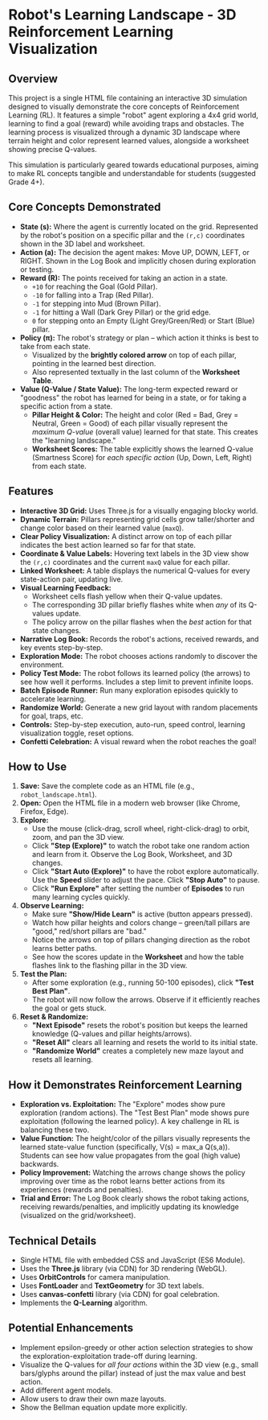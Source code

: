 # Robot's Learning Landscape - 3D Reinforcement Learning Visualization

## Overview

This project is a single HTML file containing an interactive 3D simulation designed to visually demonstrate the core concepts of Reinforcement Learning (RL). It features a simple "robot" agent exploring a 4x4 grid world, learning to find a goal (reward) while avoiding traps and obstacles. The learning process is visualized through a dynamic 3D landscape where terrain height and color represent learned values, alongside a worksheet showing precise Q-values.

This simulation is particularly geared towards educational purposes, aiming to make RL concepts tangible and understandable for students (suggested Grade 4+).

## Core Concepts Demonstrated

*   **State (s):** Where the agent is currently located on the grid. Represented by the robot's position on a specific pillar and the `(r,c)` coordinates shown in the 3D label and worksheet.
*   **Action (a):** The decision the agent makes: Move UP, DOWN, LEFT, or RIGHT. Shown in the Log Book and implicitly chosen during exploration or testing.
*   **Reward (R):** The points received for taking an action in a state.
    *   `+10` for reaching the Goal (Gold Pillar).
    *   `-10` for falling into a Trap (Red Pillar).
    *   `-1` for stepping into Mud (Brown Pillar).
    *   `-1` for hitting a Wall (Dark Grey Pillar) or the grid edge.
    *   `0` for stepping onto an Empty (Light Grey/Green/Red) or Start (Blue) pillar.
*   **Policy (π):** The robot's strategy or plan – which action it thinks is best to take from each state.
    *   Visualized by the **brightly colored arrow** on top of each pillar, pointing in the learned best direction.
    *   Also represented textually in the last column of the **Worksheet Table**.
*   **Value (Q-Value / State Value):** The long-term expected reward or "goodness" the robot has learned for being in a state, or for taking a specific action from a state.
    *   **Pillar Height & Color:** The height and color (Red = Bad, Grey = Neutral, Green = Good) of each pillar visually represent the *maximum Q-value* (overall value) learned for that state. This creates the "learning landscape."
    *   **Worksheet Scores:** The table explicitly shows the learned Q-value (Smartness Score) for *each specific action* (Up, Down, Left, Right) from each state.

## Features

*   **Interactive 3D Grid:** Uses Three.js for a visually engaging blocky world.
*   **Dynamic Terrain:** Pillars representing grid cells grow taller/shorter and change color based on their learned value (`maxQ`).
*   **Clear Policy Visualization:** A distinct arrow on top of each pillar indicates the best action learned so far for that state.
*   **Coordinate & Value Labels:** Hovering text labels in the 3D view show the `(r,c)` coordinates and the current `maxQ` value for each pillar.
*   **Linked Worksheet:** A table displays the numerical Q-values for every state-action pair, updating live.
*   **Visual Learning Feedback:**
    *   Worksheet cells flash yellow when their Q-value updates.
    *   The corresponding 3D pillar briefly flashes white when *any* of its Q-values update.
    *   The policy arrow on the pillar flashes when the *best* action for that state changes.
*   **Narrative Log Book:** Records the robot's actions, received rewards, and key events step-by-step.
*   **Exploration Mode:** The robot chooses actions randomly to discover the environment.
*   **Policy Test Mode:** The robot follows its learned policy (the arrows) to see how well it performs. Includes a step limit to prevent infinite loops.
*   **Batch Episode Runner:** Run many exploration episodes quickly to accelerate learning.
*   **Randomize World:** Generate a new grid layout with random placements for goal, traps, etc.
*   **Controls:** Step-by-step execution, auto-run, speed control, learning visualization toggle, reset options.
*   **Confetti Celebration:** A visual reward when the robot reaches the goal!

## How to Use

1.  **Save:** Save the complete code as an HTML file (e.g., `robot_landscape.html`).
2.  **Open:** Open the HTML file in a modern web browser (like Chrome, Firefox, Edge).
3.  **Explore:**
    *   Use the mouse (click-drag, scroll wheel, right-click-drag) to orbit, zoom, and pan the 3D view.
    *   Click **"Step (Explore)"** to watch the robot take one random action and learn from it. Observe the Log Book, Worksheet, and 3D changes.
    *   Click **"Start Auto (Explore)"** to have the robot explore automatically. Use the **Speed** slider to adjust the pace. Click **"Stop Auto"** to pause.
    *   Click **"Run Explore"** after setting the number of **Episodes** to run many learning cycles quickly.
4.  **Observe Learning:**
    *   Make sure **"Show/Hide Learn"** is active (button appears pressed).
    *   Watch how pillar heights and colors change – green/tall pillars are "good," red/short pillars are "bad."
    *   Notice the arrows on top of pillars changing direction as the robot learns better paths.
    *   See how the scores update in the **Worksheet** and how the table flashes link to the flashing pillar in the 3D view.
5.  **Test the Plan:**
    *   After some exploration (e.g., running 50-100 episodes), click **"Test Best Plan"**.
    *   The robot will now follow the arrows. Observe if it efficiently reaches the goal or gets stuck.
6.  **Reset & Randomize:**
    *   **"Next Episode"** resets the robot's position but keeps the learned knowledge (Q-values and pillar heights/arrows).
    *   **"Reset All"** clears all learning and resets the world to its initial state.
    *   **"Randomize World"** creates a completely new maze layout and resets all learning.

## How it Demonstrates Reinforcement Learning

*   **Exploration vs. Exploitation:** The "Explore" modes show pure exploration (random actions). The "Test Best Plan" mode shows pure exploitation (following the learned policy). A key challenge in RL is balancing these two.
*   **Value Function:** The height/color of the pillars visually represents the learned state-value function (specifically, V(s) = max_a Q(s,a)). Students can see how value propagates from the goal (high value) backwards.
*   **Policy Improvement:** Watching the arrows change shows the policy improving over time as the robot learns better actions from its experiences (rewards and penalties).
*   **Trial and Error:** The Log Book clearly shows the robot taking actions, receiving rewards/penalties, and implicitly updating its knowledge (visualized on the grid/worksheet).

## Technical Details

*   Single HTML file with embedded CSS and JavaScript (ES6 Module).
*   Uses the **Three.js** library (via CDN) for 3D rendering (WebGL).
*   Uses **OrbitControls** for camera manipulation.
*   Uses **FontLoader** and **TextGeometry** for 3D text labels.
*   Uses **canvas-confetti** library (via CDN) for goal celebration.
*   Implements the **Q-Learning** algorithm.

## Potential Enhancements

*   Implement epsilon-greedy or other action selection strategies to show the exploration-exploitation trade-off during learning.
*   Visualize the Q-values for *all four actions* within the 3D view (e.g., small bars/glyphs around the pillar) instead of just the max value and best action.
*   Add different agent models.
*   Allow users to draw their own maze layouts.
*   Show the Bellman equation update more explicitly.
